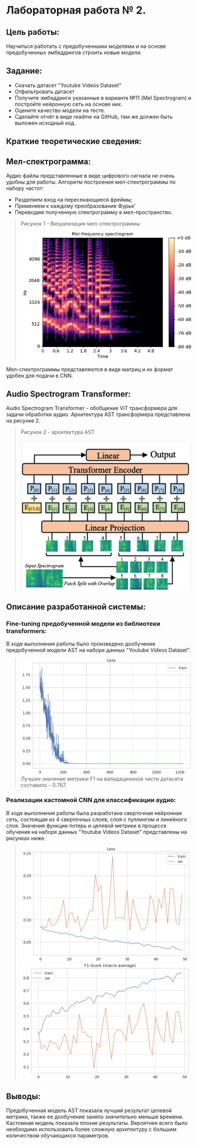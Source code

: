# Лабораторная работа № 2.

## Цель работы:

Научиться работать с предобученными моделями и на основе предобученных эмбеддингов строить новые модели.

## Задание:

- Скачать датасет "Youtube Videos Dataset"
- Отфильтровать датасет
- Получите эмбеддинги указанные в варианте №11 (Mel Spectrogram) и постройте нейронную сеть на основе них.
- Оцените качество модели на тесте.
- Сделайте отчёт в виде readme на GitHub, там же должен быть выложен исходный код.

## Краткие теоретические сведения:

## Мел-спектрограмма:

Аудио файлы представленные в виде цифрового сигнала не очень удобны для работы.
Алгоритм построения мел-спектрограммы по набору частот:

- Разделяем вход на пересекающиеся фреймы;
- Применяем к каждому преобразование Фурье'
- Переводим полученную спектрограмму в мел-пространство.

> Рисунок 1 - Визуализация мел-спектрограммы
>
>![img.png](images/img1.png)

Мел-спектрограммы представляются в виде матриц и их формат удобен для подачи в CNN.

## Audio Spectrogram Transformer:

Audio Spectrogram Transformer - обобщение ViT трансформера для задачи обработки аудио. Архитектура AST трансформера
представлена на
рисунке 2.
> Рисунок 2 - архитектура AST
>
> ![img.png](images%2Fimg.png)

## Описание разработанной системы:

### Fine-tuning предобученной модели из библиотеки transformers:

В ходе выполнения работы было произведено дообучение предобученной модели AST на наборе данных
"Youtube Videos Dataset".
> ![img.png](images/img_2.png)
> Лучшее значение метрики F1 на валидационной части датасета составило - 0.767.

### Реализации кастомной CNN для классификации аудио:

В ходе выполнения работы была разработана сверточная нейронная сеть, состоящая из 4 сверточных слоев, слоя с пуллингом и
линейного слоя.
Значения функции потерь и целевой метрики в процессе обучения на наборе данных "Youtube Videos Dataset" представлены
на рисунках ниже.
> ![img_1.png](images/img_3.png)
> ![img_2.png](images/img_4.png)

## Выводы:

Предобученная модель AST показала лучший результат целевой метрики, также ее дообучение заняло значительно меньше
времени.
Кастомная модель показала плохие результаты. Вероятнее всего было необходимо использовать более сложную архитектуру с
большим
количеством обучающихся параметров.